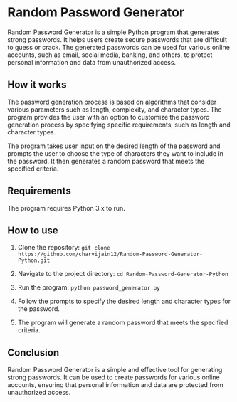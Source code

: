 # Random Password Generator
Random Password Generator is a simple Python program that generates strong passwords. It helps users create secure passwords that are difficult to guess or crack. The generated passwords can be used for various online accounts, such as email, social media, banking, and others, to protect personal information and data from unauthorized access.


## How it works
The password generation process is based on algorithms that consider various parameters such as length, complexity, and character types. The program provides the user with an option to customize the password generation process by specifying specific requirements, such as length and character types.

The program takes user input on the desired length of the password and prompts the user to choose the type of characters they want to include in the password. It then generates a random password that meets the specified criteria.


## Requirements
The program requires Python 3.x to run.


## How to use
1. Clone the repository: `git clone https://github.com/charvijain12/Random-Password-Generator-Python.git`

2. Navigate to the project directory: `cd Random-Password-Generator-Python`

3. Run the program: `python password_generator.py`

4. Follow the prompts to specify the desired length and character types for the password.

5. The program will generate a random password that meets the specified criteria.


## Conclusion
Random Password Generator is a simple and effective tool for generating strong passwords. It can be used to create passwords for various online accounts, ensuring that personal information and data are protected from unauthorized access.
